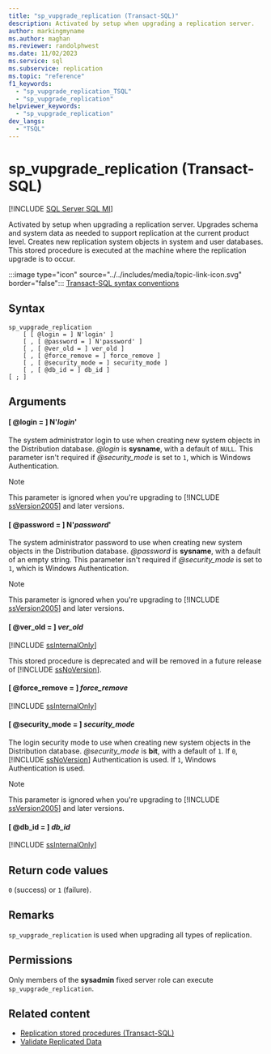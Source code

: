 ```yaml
---
title: "sp_vupgrade_replication (Transact-SQL)"
description: Activated by setup when upgrading a replication server.
author: markingmyname
ms.author: maghan
ms.reviewer: randolphwest
ms.date: 11/02/2023
ms.service: sql
ms.subservice: replication
ms.topic: "reference"
f1_keywords:
  - "sp_vupgrade_replication_TSQL"
  - "sp_vupgrade_replication"
helpviewer_keywords:
  - "sp_vupgrade_replication"
dev_langs:
  - "TSQL"
---
```

# sp_vupgrade_replication (Transact-SQL)

[!INCLUDE [SQL Server SQL MI](../../includes/applies-to-version/sql-asdbmi.md)]

Activated by setup when upgrading a replication server. Upgrades schema and system data as needed to support replication at the current product level. Creates new replication system objects in system and user databases. This stored procedure is executed at the machine where the replication upgrade is to occur.

:::image type="icon" source="../../includes/media/topic-link-icon.svg" border="false"::: [Transact-SQL syntax conventions](../../t-sql/language-elements/transact-sql-syntax-conventions-transact-sql.md)

## Syntax

```syntaxsql
sp_vupgrade_replication
    [ [ @login = ] N'login' ]
    [ , [ @password = ] N'password' ]
    [ , [ @ver_old = ] ver_old ]
    [ , [ @force_remove = ] force_remove ]
    [ , [ @security_mode = ] security_mode ]
    [ , [ @db_id = ] db_id ]
[ ; ]
```

## Arguments

#### [ @login = ] N'*login*'

The system administrator login to use when creating new system objects in the Distribution database. *@login* is **sysname**, with a default of `NULL`. This parameter isn't required if *@security_mode* is set to `1`, which is Windows Authentication.

> [!NOTE]  
> This parameter is ignored when you're upgrading to [!INCLUDE [ssVersion2005](../../includes/ssversion2005-md.md)] and later versions.

#### [ @password = ] N'*password*'

The system administrator password to use when creating new system objects in the Distribution database. *@password* is **sysname**, with a default of an empty string. This parameter isn't required if *@security_mode* is set to `1`, which is Windows Authentication.

> [!NOTE]  
> This parameter is ignored when you're upgrading to [!INCLUDE [ssVersion2005](../../includes/ssversion2005-md.md)] and later versions.

#### [ @ver_old = ] *ver_old*

[!INCLUDE [ssInternalOnly](../../includes/ssinternalonly-md.md)]

This stored procedure is deprecated and will be removed in a future release of [!INCLUDE [ssNoVersion](../../includes/ssnoversion-md.md)].

#### [ @force_remove = ] *force_remove*

[!INCLUDE [ssInternalOnly](../../includes/ssinternalonly-md.md)]

#### [ @security_mode = ] *security_mode*

The login security mode to use when creating new system objects in the Distribution database. *@security_mode* is **bit**, with a default of `1`. If `0`, [!INCLUDE [ssNoVersion](../../includes/ssnoversion-md.md)] Authentication is used. If `1`, Windows Authentication is used.

> [!NOTE]  
> This parameter is ignored when you're upgrading to [!INCLUDE [ssVersion2005](../../includes/ssversion2005-md.md)] and later versions.

#### [ @db_id = ] *db_id*

[!INCLUDE [ssInternalOnly](../../includes/ssinternalonly-md.md)]

## Return code values

`0` (success) or `1` (failure).

## Remarks

`sp_vupgrade_replication` is used when upgrading all types of replication.

## Permissions

Only members of the **sysadmin** fixed server role can execute `sp_vupgrade_replication`.

## Related content

- [Replication stored procedures (Transact-SQL)](replication-stored-procedures-transact-sql.md)
- [Validate Replicated Data](../replication/validate-data-at-the-subscriber.md)
